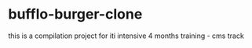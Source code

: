 # bufflo-burger-clone
this is a compilation project for iti intensive 4 months training  - cms track

